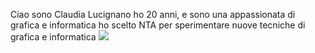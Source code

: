 Ciao sono Claudia Lucignano ho 20 anni, e sono una appassionata di grafica e informatica ho scelto NTA per sperimentare nuove tecniche di grafica e informatica 
![](img/avatar.png) 